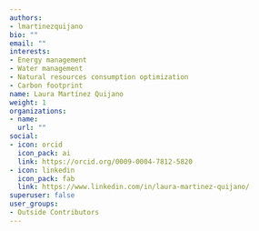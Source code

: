 ```yaml
---
authors:
- lmartinezquijano
bio: ""
email: ""
interests:
- Energy management
- Water management
- Natural resources consumption optimization
- Carbon footprint
name: Laura Martínez Quijano
weight: 1
organizations:
- name: 
  url: ""
social:
- icon: orcid
  icon_pack: ai
  link: https://orcid.org/0009-0004-7812-5820
- icon: linkedin
  icon_pack: fab
  link: https://www.linkedin.com/in/laura-martinez-quijano/
superuser: false
user_groups:
- Outside Contributors
---
```

